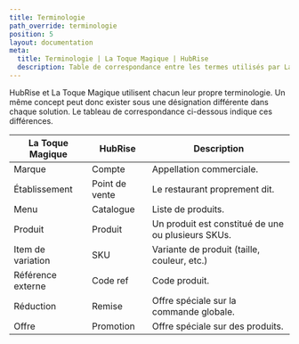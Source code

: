 ```yaml
---
title: Terminologie
path_override: terminologie
position: 5
layout: documentation
meta:
  title: Terminologie | La Toque Magique | HubRise
  description: Table de correspondance entre les termes utilisés par La Toque Magique et ceux utilisés par HubRise.
---
```


HubRise et La Toque Magique utilisent chacun leur propre terminologie. Un même concept peut donc exister sous une désignation différente dans chaque solution. Le tableau de correspondance ci-dessous indique ces différences.

| La Toque Magique  | HubRise        | Description                                        |
| ----------------- | -------------- | -------------------------------------------------- |
| Marque            | Compte         | Appellation commerciale.                           |
| Établissement     | Point de vente | Le restaurant proprement dit.                      |
| Menu              | Catalogue      | Liste de produits.                                 |
| Produit           | Produit        | Un produit est constitué de une ou plusieurs SKUs. |
| Item de variation | SKU            | Variante de produit (taille, couleur, etc.)        |
| Référence externe | Code ref       | Code produit.                                      |
| Réduction         | Remise         | Offre spéciale sur la commande globale.            |
| Offre             | Promotion      | Offre spéciale sur des produits.                   |
